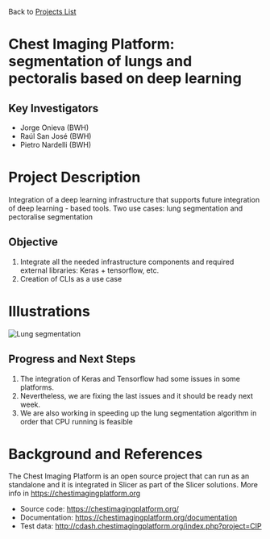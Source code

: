Back to [Projects List](../../README.md#ProjectsList)

# Chest Imaging Platform: segmentation of lungs and pectoralis based on deep learning

## Key Investigators

- Jorge Onieva (BWH)
- Raúl San José (BWH)
- Pietro Nardelli (BWH)

# Project Description

Integration of a deep learning infrastructure that supports future integration of deep learning - based tools.
Two use cases: lung segmentation and pectoralise segmentation

## Objective

1. Integrate all the needed infrastructure components and required external libraries: Keras + tensorflow, etc.
1. Creation of CLIs as a use case

# Illustrations

<!--Add pictures and links to videos that demonstrate what has been accomplished.-->
![Lung segmentation](Lung_Segmentation.png)

## Progress and Next Steps

<!--Describe progress and next steps in a few bullet points as you are making progress.-->
1. The integration of Keras and Tensorflow had some issues in some platforms.
1. Nevertheless, we are fixing the last issues and it should be ready next week.
1. We are also working in speeding up the lung segmentation algorithm in order that CPU running is feasible


# Background and References

The Chest Imaging Platform is an open source project that can run as an standalone and it is integrated in Slicer as part of the Slicer solutions. More info in https://chestimagingplatform.org

- Source code: https://chestimagingplatform.org/
- Documentation: https://chestimagingplatform.org/documentation
- Test data: http://cdash.chestimagingplatform.org/index.php?project=CIP
